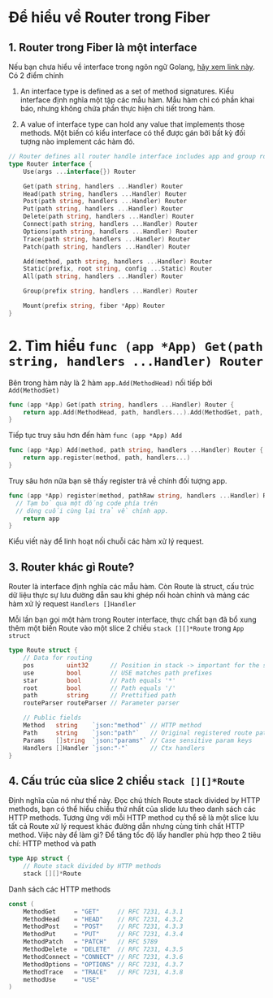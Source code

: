 # Để hiểu về Router trong Fiber


## 1. Router trong Fiber là một interface

Nếu bạn chưa hiểu về interface trong ngôn ngữ Golang, [hãy xem link này](https://tour.golang.org/methods/9). Có 2 điểm chính

1. An interface type is defined as a set of method signatures. Kiểu interface định nghĩa một tập các mẫu hàm. Mẫu hàm chỉ có phần khai báo, nhưng không chứa phần thực hiện chi tiết trong hàm.

2. A value of interface type can hold any value that implements those methods. Một biến có kiểu interface có thể được gán bởi bất kỳ đối tượng nào implement các hàm đó.

```go
// Router defines all router handle interface includes app and group router.
type Router interface {
	Use(args ...interface{}) Router

	Get(path string, handlers ...Handler) Router
	Head(path string, handlers ...Handler) Router
	Post(path string, handlers ...Handler) Router
	Put(path string, handlers ...Handler) Router
	Delete(path string, handlers ...Handler) Router
	Connect(path string, handlers ...Handler) Router
	Options(path string, handlers ...Handler) Router
	Trace(path string, handlers ...Handler) Router
	Patch(path string, handlers ...Handler) Router

	Add(method, path string, handlers ...Handler) Router
	Static(prefix, root string, config ...Static) Router
	All(path string, handlers ...Handler) Router

	Group(prefix string, handlers ...Handler) Router

	Mount(prefix string, fiber *App) Router
}
```

# 2. Tìm hiểu ```func (app *App) Get(path string, handlers ...Handler) Router```

Bên trong hàm này là 2 hàm ```app.Add(MethodHead)``` nối tiếp bởi ```Add(MethodGet)```

```go
func (app *App) Get(path string, handlers ...Handler) Router {
	return app.Add(MethodHead, path, handlers...).Add(MethodGet, path, handlers...)
}
```

Tiếp tục truy sâu hơn đến hàm ```func (app *App) Add```
```go
func (app *App) Add(method, path string, handlers ...Handler) Router {
	return app.register(method, path, handlers...)
}
```

Truy sâu hơn nữa bạn sẽ thấy register trả về chính đối tượng app.
```go
func (app *App) register(method, pathRaw string, handlers ...Handler) Router {
  // Tạm bỏ qua một đống code phía trên
  // dòng cuối cùng lại trả về chính app.
	return app  
}
```

Kiểu viết này để linh hoạt nối chuỗi các hàm xử lý request.

## 3. Router khác gì Route?
Router là interface định nghĩa các mẫu hàm. Còn Route là struct, cấu trúc dữ liệu thực sự lưu đường dẫn sau khi ghép nối hoàn chỉnh và mảng các hàm xử lý request ```Handlers []Handler```

Mỗi lần bạn gọi một hàm trong Router interface, thực chất bạn đã bổ xung thêm một biến Route vào một slice 2 chiều
```stack [][]*Route``` trong ```App struct```

```go
type Route struct {
	// Data for routing
	pos         uint32      // Position in stack -> important for the sort of the matched routes
	use         bool        // USE matches path prefixes
	star        bool        // Path equals '*'
	root        bool        // Path equals '/'
	path        string      // Prettified path
	routeParser routeParser // Parameter parser

	// Public fields
	Method   string    `json:"method"` // HTTP method
	Path     string    `json:"path"`   // Original registered route path
	Params   []string  `json:"params"` // Case sensitive param keys
	Handlers []Handler `json:"-"`      // Ctx handlers
}
```

## 4. Cấu trúc của slice 2 chiều ```stack [][]*Route```
Định nghĩa của nó như thế này. Đọc chú thích Route stack divided by HTTP methods, bạn có thể hiểu chiều thứ nhất của slide lưu theo danh sách các HTTP methods. Tương ứng với mỗi HTTP method cụ thể sẽ là một slice lưu tất cả Route xử lý request khác đường dẫn nhưng cùng tính chất HTTP method. Việc này để làm gì? Để tăng tốc độ lấy handler phù hợp theo 2 tiêu chí: HTTP method và path

```go
type App struct {
	// Route stack divided by HTTP methods
	stack [][]*Route
```

Danh sách các HTTP methods
```go
const (
	MethodGet     = "GET"     // RFC 7231, 4.3.1
	MethodHead    = "HEAD"    // RFC 7231, 4.3.2
	MethodPost    = "POST"    // RFC 7231, 4.3.3
	MethodPut     = "PUT"     // RFC 7231, 4.3.4
	MethodPatch   = "PATCH"   // RFC 5789
	MethodDelete  = "DELETE"  // RFC 7231, 4.3.5
	MethodConnect = "CONNECT" // RFC 7231, 4.3.6
	MethodOptions = "OPTIONS" // RFC 7231, 4.3.7
	MethodTrace   = "TRACE"   // RFC 7231, 4.3.8
	methodUse     = "USE"
)
```


